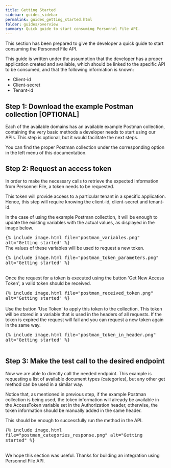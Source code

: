 ```yaml
---
title: Getting Started
sidebar: guides_sidebar
permalink: guides_getting_started.html
folder: guides/overview
summary: Quick guide to start consuming Personnel File API.
---
```


This section has been prepared to give the developer a quick guide to start consuming the Personnel File API. 

This guide is written under the assumption that the developer has a proper application created and available, which should be linked to the specific API to be consumed, and that the following information is known:

- Client-id
- Client-secret
- Tenant-id



## Step 1: Download the example Postman collection [OPTIONAL]

Each of the available domains has an available example Postman collection, containing the very basic methods a developer needs to start using our APIs. This step is optional, but it would facilitate the next steps.

You can find the proper Postman collection under the corresponding option in the left menu of this documentation.


## Step 2: Request an access token

In order to make the necessary calls to retrieve the expected information from Personnel File, a token needs to be requested.

This token will provide access to a particular tenant in a specific application. Hence, this step will require knowing the client-id, client-secret and tenant-id.

In the case of using the example Postman collection, it will be enough to update the existing variables with the actual values, as displayed in the image below.

<kbd>{% include image.html file="postman_variables.png" alt="Getting started"  %}</kbd>
<br />
The values of these variables will be used to request a new token.

<kbd>{% include image.html file="postman_token_parameters.png" alt="Getting started"  %}</kbd>
<br />
<br />

Once the request for a token is executed using the button 'Get New Access Token', a valid token should be received.

<kbd>{% include image.html file="postman_received_token.png" alt="Getting started" %}</kbd>
<br />
<br />
Use the button 'Use Token' to apply this token to the collection. This token will be stored in a variable that is used in the headers of all requests. If the token is expired the request will fail and you can request a new token again in the same way.

<kbd>{% include image.html file="postman_token_in_header.png" alt="Getting started"  %}</kbd>
<br />
<br />

## Step 3: Make the test call to the desired endpoint

Now we are able to directly call the needed endpoint. This example is requesting a list of available document types (categories), but any other get method can be used in a similar way.

Notice that, as mentioned in previous step, if the example Postman collection is being used, the token information will already be available in the AccessToken variable set in the Authorization header, otherwise, the token information should be manually added in the same header.

This should be enough to successfully run the method in the API.

<kbd>{% include image.html file="postman_categories_response.png" alt="Getting started"  %}</kbd>
<br />
<br />

We hope this section was useful. Thanks for building an integration using Personnel File API.
